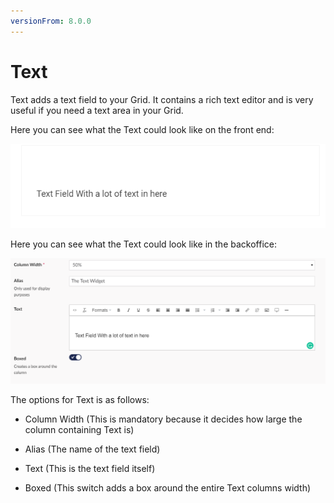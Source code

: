 ```yaml
---
versionFrom: 8.0.0
---
```


# Text

Text adds a text field to your Grid. It contains a rich text editor and is very useful if you need a text area in your Grid.

Here you can see what the Text could look like on the front end:

![Text Frontend](images/Text-Frontend.png)

Here you can see what the Text could look like in the backoffice:

![Text Backoffice](images/Text-Backoffice.png)

The options for Text is as follows:

- Column Width (This is mandatory because it decides how large the column containing Text is)

- Alias (The name of the text field)

- Text (This is the text field itself)

- Boxed (This switch adds a box around the entire Text columns width)

